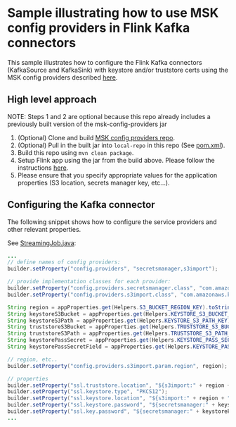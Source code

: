 # Sample illustrating how to use MSK config providers in Flink Kafka connectors

This sample illustrates how to configure the Flink Kafka connectors (KafkaSource and KafkaSink) with keystore and/or truststore certs using the MSK config providers described [here](https://github.com/aws-samples/msk-config-providers).

## High level approach

NOTE: Steps 1 and 2 are optional because this repo already includes a previously built version of the msk-config-providers jar

1. (Optional) Clone and build [MSK config providers repo](https://github.com/aws-samples/msk-config-providers).
2. (Optional) Pull in the built jar into `local-repo` in this repo (See [pom.xml](pom.xml)).
3. Build this repo using `mvn clean package`.
4. Setup Flink app using the jar from the build above. Please follow the instructions [here](https://docs.aws.amazon.com/kinesisanalytics/latest/java/getting-started.html).
5. Please ensure that you specify appropriate values for the application properties (S3 location, secrets manager key, etc...).

## Configuring the Kafka connector

The following snippet shows how to configure the service providers and other relevant properties.

See [StreamingJob.java](src/main/java/com/amazonaws/services/kinesisanalytics/StreamingJob.java):

```java
...
// define names of config providers:
builder.setProperty("config.providers", "secretsmanager,s3import");

// provide implementation classes for each provider:
builder.setProperty("config.providers.secretsmanager.class", "com.amazonaws.kafka.config.providers.SecretsManagerConfigProvider");
builder.setProperty("config.providers.s3import.class", "com.amazonaws.kafka.config.providers.S3ImportConfigProvider");

String region = appProperties.get(Helpers.S3_BUCKET_REGION_KEY).toString();
String keystoreS3Bucket = appProperties.get(Helpers.KEYSTORE_S3_BUCKET_KEY).toString();
String keystoreS3Path = appProperties.get(Helpers.KEYSTORE_S3_PATH_KEY).toString();
String truststoreS3Bucket = appProperties.get(Helpers.TRUSTSTORE_S3_BUCKET_KEY).toString();
String truststoreS3Path = appProperties.get(Helpers.TRUSTSTORE_S3_PATH_KEY).toString();
String keystorePassSecret = appProperties.get(Helpers.KEYSTORE_PASS_SECRET_KEY).toString();
String keystorePassSecretField = appProperties.get(Helpers.KEYSTORE_PASS_SECRET_FIELD_KEY).toString();

// region, etc..
builder.setProperty("config.providers.s3import.param.region", region);

// properties
builder.setProperty("ssl.truststore.location", "${s3import:" + region + ":" + truststoreS3Bucket + "/" + truststoreS3Path + "}");
builder.setProperty("ssl.keystore.type", "PKCS12");
builder.setProperty("ssl.keystore.location", "${s3import:" + region + ":" + keystoreS3Bucket + "/" + keystoreS3Path + "}");
builder.setProperty("ssl.keystore.password", "${secretsmanager:" + keystorePassSecret + ":" + keystorePassSecretField + "}");
builder.setProperty("ssl.key.password", "${secretsmanager:" + keystorePassSecret + ":" + keystorePassSecretField + "}");
...
```
